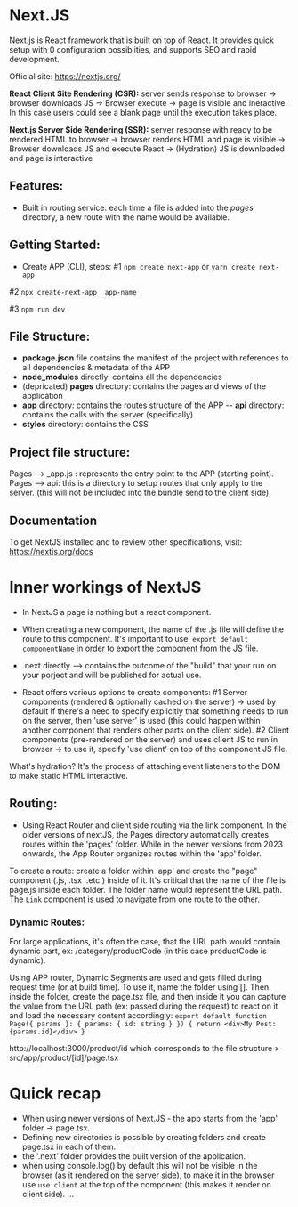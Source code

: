 # Next.JS

Next.js is React framework that is built on top of React. It provides quick setup with 0 configuration possiblities, and supports SEO and rapid development.

Official site: https://nextjs.org/

**React Client Site Rendering (CSR):**
server sends response to browser -> browser downloads JS -> Browser execute -> page is visible and ineractive. In this case users could see a blank page until the execution takes place.

**Next.js Server Side Rendering (SSR):**
server response with ready to be rendered HTML to browser -> browser renders HTML and page is visible -> Browser downloads JS and execute React -> (Hydration) JS is downloaded and page is interactive

## Features:
- Built in routing service: each time a file is added into the _pages_ directory, a new route with the name would be available.

## Getting Started:
- Create APP (CLI), steps:
#1
`npm create next-app`
or
`yarn create next-app`

#2 `npx create-next-app _app-name_`

#3 `npm run dev` 


## File Structure:
- **package.json** file contains the manifest of the project with references to all dependencies & metadata of the APP
- **node_modules** directly: contains all the dependencies
- (depricated) **pages** directory: contains the pages and views of the application 
- **app** directory: contains the routes structure of the APP 
-- **api** directory: contains the calls with the server (specifically)
- **styles** directory: contains the CSS

## Project file structure:
<!-- Below is not the latest concepts, as NextJS have a new concept of "app" which replaces pages-->
Pages --> _app.js : represents the entry point to the APP (starting point). 
Pages --> api: this is a directory to setup routes that only apply to the server. (this will not be included into the bundle send to the client side).

## Documentation
To get NextJS installed and to review other specifications, visit: https://nextjs.org/docs

# Inner workings of NextJS
- In NextJS a page is nothing but a react component.
- When creating a new component, the name of the .js file will define the route to this component.
It's important to use: 
`export default componentName`
in order to export the component from the JS file.

- .next directly --> contains the outcome of the "build" that your run on your porject and will be published for actual use.

- React offers various options to create components:
#1 Server components (rendered & optionally cached on the server) -> used by default
If there's a need to specify explicitly that something needs to run on the server, then 'use server' is used (this could happen within another component that renders other parts on the client side).
#2 Client components (pre-rendered on the server) and uses client JS to run in browser -> to use it, specify 'use client' on top of the component JS file.

What's hydration? It's the process of attaching event listeners to the DOM to make static HTML interactive.

## Routing:
- Using React Router and client side routing via the link component.
In the older versions of nextJS, the Pages directory automatically creates routes within the 'pages' folder. While in the newer versions from 2023 onwards, the App Router organizes routes within the 'app' folder.

To create a route: create a folder within 'app' and create the "page" component (.js, .tsx ..etc.) inside of it. It's critical that the name of the file is page.js inside each folder.
The folder name would represent the URL path.
The `Link` component is used to navigate from one route to the other.

### Dynamic Routes:
For large applications, it's often the case, that the URL path would contain dynamic part, ex: /category/productCode (in this case productCode is dynamic).

Using APP router, Dynamic Segments are used and gets filled during request time (or at build time).
To use it, name the folder using [].
Then inside the folder, create the page.tsx file, and then inside it you can capture the value from the URL path (ex: passed during the request) to react on it and load the necessary content accordingly:
`
export default function Page({ params }: { params: { id: string } }) {
  return <div>My Post: {params.id}</div>
}
`

http://localhost:3000/product/id which corresponds to the file structure > src/app/product/[id]/page.tsx


# Quick recap
- When using newer versions of Next.JS - the app starts from the 'app' folder -> page.tsx.
- Defining new directories is possible by creating folders and create page.tsx in each of them.
- the '.next' folder provides the built version of the application.
- when using console.log() by default this will not be visible in the browser (as it rendered on the server side), to make it in the browser use `use client` at the top of the component (this makes it render on client side).
...